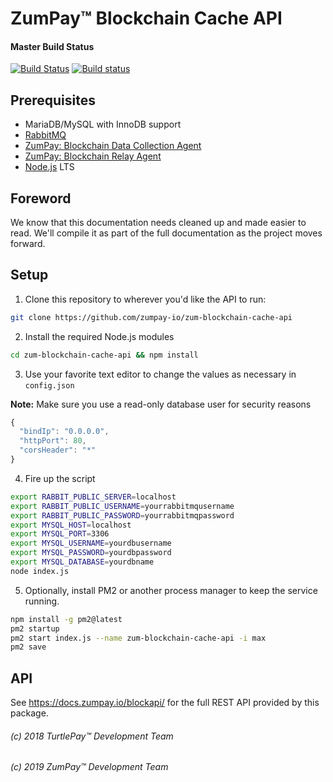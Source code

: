 # ZumPay™ Blockchain Cache API

#### Master Build Status
[![Build Status](https://travis-ci.org/zumpay-io/zum-blockchain-cache-api.svg?branch=master)](https://travis-ci.org/zumpay-io/zum-blockchain-cache-api) [![Build status](https://ci.appveyor.com/api/projects/status/github/zumpay-io/zum-blockchain-cache-api?branch=master&svg=true)](https://ci.appveyor.com/project/zumpay-io/zum-blockchain-cache-api/branch/master)

## Prerequisites

* MariaDB/MySQL with InnoDB support
* [RabbitMQ](https://www.rabbitmq.com/)
* [ZumPay: Blockchain Data Collection Agent](https://github.com/zumpay-io/zum-blockchain-data-collection-agent)
* [ZumPay: Blockchain Relay Agent](https://github.com/zumpay-io/zum-blockchain-relay-agent)
* [Node.js](https://nodejs.org/) LTS

## Foreword

We know that this documentation needs cleaned up and made easier to read. We'll compile it as part of the full documentation as the project moves forward.

## Setup

1) Clone this repository to wherever you'd like the API to run:

```bash
git clone https://github.com/zumpay-io/zum-blockchain-cache-api
```

2) Install the required Node.js modules

```bash
cd zum-blockchain-cache-api && npm install
```

3) Use your favorite text editor to change the values as necessary in `config.json`

**Note:** Make sure you use a read-only database user for security reasons

  
```javascript
{
  "bindIp": "0.0.0.0",
  "httpPort": 80,
  "corsHeader": "*"
}
```

4) Fire up the script

```bash
export RABBIT_PUBLIC_SERVER=localhost
export RABBIT_PUBLIC_USERNAME=yourrabbitmqusername
export RABBIT_PUBLIC_PASSWORD=yourrabbitmqpassword
export MYSQL_HOST=localhost
export MYSQL_PORT=3306
export MYSQL_USERNAME=yourdbusername
export MYSQL_PASSWORD=yourdbpassword
export MYSQL_DATABASE=yourdbname
node index.js
```

5) Optionally, install PM2 or another process manager to keep the service running.

```bash
npm install -g pm2@latest
pm2 startup
pm2 start index.js --name zum-blockchain-cache-api -i max
pm2 save
```

## API

See https://docs.zumpay.io/blockapi/ for the full REST API provided by this package.

###### (c) 2018 TurtlePay™ Development Team
###### (c) 2019 ZumPay™ Development Team
